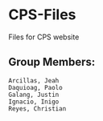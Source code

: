 # CPS-Files

Files for CPS website

## Group Members:

    Arcillas, Jeah
    Daquioag, Paolo
    Galang, Justin
    Ignacio, Inigo
    Reyes, Christian
